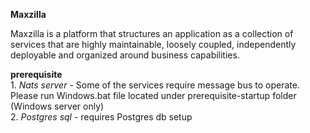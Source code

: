 **Maxzilla**

Maxzilla is a platform that structures an application as a collection of services that are highly maintainable, loosely coupled, independently deployable and organized around business capabilities.


**prerequisite**
<br>1. _Nats server_ -  Some of the services require message bus to operate. Please run Windows.bat file located under prerequisite-startup folder (Windows server only)
<br>2. _Postgres sql_ - requires Postgres db setup